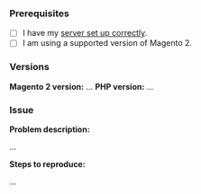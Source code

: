 ### Prerequisites

- [ ] I have my [server set up correctly](https://guides.qenta.com/plugins/magento2-installation-page/).
- [ ] I am using a supported version of Magento 2.

### Versions

**Magento 2 version:** ...
**PHP version:** ...

### Issue

**Problem description:**

...


**Steps to reproduce:**

...
